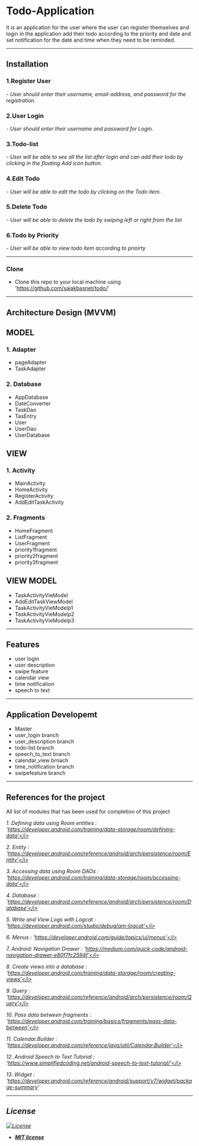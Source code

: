 # Todo-Application
 It is an application for the user where the user can register themselves and login in the application add their todo according to the priority and date and set notification for the date and time when they need to be reminded. 
 
 <hr>
 
## Installation

### <b>1.Register User </b>
<p><i> - User should enter their username, email-address, and password for the registration.</i></p>

### <b>2.User Login </b>
<p><i> - User should enter their username and password for Login.</i></p>

### <b>3.Todo-list </b>
<p><i> - User will be able to see all the list after login and can add their todo by clicking in the floating Add icon button.</i></p>

### <b>4.Edit Todo </b>
<p><i> - User will be able to edit the todo by clicking on the Todo item.</i></p>

### <b>5.Delete Todo </b>
<p><i> - User will be able to delete the todo by swiping left or right from the list</i></p>

### <b>6.Todo by Priority </b>
<p><i> - User will be able to view todo item according to prioirty</i></p>

<hr>

### Clone
- Clone this repo to your local machine using 'https://github.com/sajakbasnet/todo/'

<hr>

## Architecture Design (MVVM)

## <B>MODEL</B>
### 1. Adapter
- pageAdapter
- TaskAdapter

### 2. Database
- AppDatabase
- DateConverter
- TaskDao
- TasEntry
- User
- UserDao
- UserDatabase

## <B>VIEW</B>
### 1. Activity
- MainActivity
- HomeActivity
- RegisterActivity
- AddEditTaskActivity

### 2. Fragments
- HomeFragment
- ListFragment
- UserFragment
- priority1fragment
- priority2fragment
- priority3fragment

## <B>VIEW MODEL</B>
- TaskActivityVieModel
- AddEditTaskViewModel
- TaskActivityVieModelp1
- TaskActivityVieModelp2
- TaskActivityVieModelp3

<hr>

## Features
- user login
- user description
- swipe feature
- calendar view
- time notification
- speech to text

<hr>

## Application Developemt 
- Master
- user_login branch
- user_description branch
- todo-list branch
- speech_to_text branch
- calendar_view brnach
- time_notification branch
- swipefeature branch

<hr>

## References for the project

All list of modules that has been used for completion of this project

<i>1. Defining data using Room entities : 'https://developer.android.com/training/data-storage/room/defining-data'</i>

<i>2. Entity : 'https://developer.android.com/reference/android/arch/persistence/room/Entity'</i>

<i>3. Accessing data using Room DAOs : 'https://developer.android.com/training/data-storage/room/accessing-data'</i>

<i>4. Database : 'https://developer.android.com/reference/android/arch/persistence/room/Database'</i>

<i>5. Write and View Logs with Logcat : 'https://developer.android.com/studio/debug/am-logcat'</i>

<i>6. Menus : 'https://developer.android.com/guide/topics/ui/menus'</i>

<i>7. Android: Navigation Drawer : 'https://medium.com/quick-code/android-navigation-drawer-e80f7fc2594f'</i>

<i>8. Create views into a database : 'https://developer.android.com/training/data-storage/room/creating-views'</i>

<i>9. Query : 'https://developer.android.com/reference/android/arch/persistence/room/Query'</i>

<i>10. Pass data between fragments : 'https://developer.android.com/training/basics/fragments/pass-data-between'</i>

<i>11. Calendar.Builder : 'https://developer.android.com/reference/java/util/Calendar.Builder'</i>

<i>12. Android Speech to Text Tutorial : 'https://www.simplifiedcoding.net/android-speech-to-text-tutorial/'</i>

<i>13. Widget : 'https://developer.android.com/reference/android/support/v7/widget/package-summary' </i>

<hr>


## License

[![License](http://img.shields.io/:license-mit-blue.svg?style=flat-square)](http://badges.mit-license.org)

- **[MIT license](http://opensource.org/licenses/mit-license.php)**
